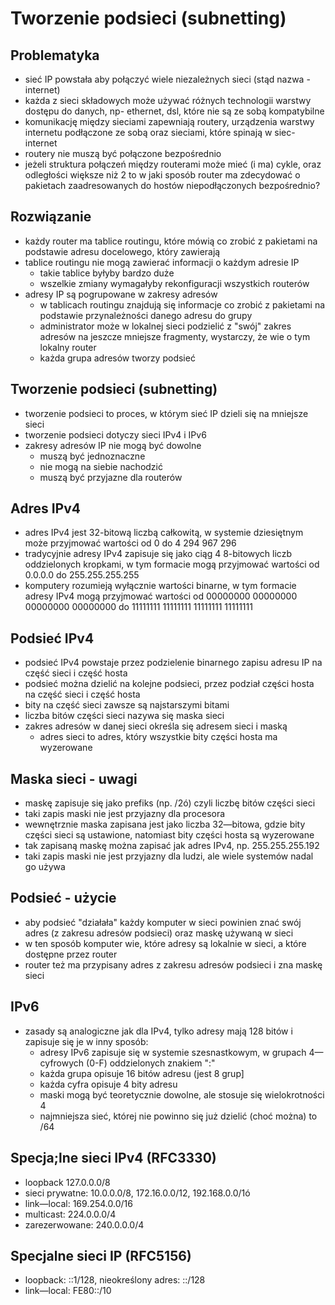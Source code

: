 
# Tworzenie podsieci (subnetting)

## Problematyka
- sieć IP powstała aby połączyć wiele niezależnych sieci (stąd nazwa - internet)
- każda z sieci składowych może używać różnych technologii warstwy dostępu do danych, np- ethernet, dsl, które nie są ze sobą kompatybilne
- komunikację między sieciami zapewniają routery, urządzenia warstwy internetu podłączone ze sobą oraz sieciami, które spinają w siec- internet
- routery nie muszą być połączone bezpośrednio
- jeżeli struktura połączeń między routerami może mieć (i ma) cykle, oraz odległości większe niż 2 to w jaki sposób router ma zdecydować o pakietach zaadresowanych do hostów niepodłączonych bezpośrednio?

## Rozwiązanie
- każdy router ma tablice routingu, które mówią co zrobić z pakietami na podstawie adresu docelowego, który zawierają
- tablice routingu nie mogą zawierać informacji o każdym adresie IP
    - takie tablice byłyby bardzo duże
    - wszelkie zmiany wymagałyby rekonfiguracji wszystkich routerów
- adresy IP są pogrupowane w zakresy adresów
    - w tablicach routingu znajdują się informacje co zrobić z pakietami na podstawie przynależności danego adresu do grupy
    - administrator może w lokalnej sieci podzielić z "swój" zakres adresów na jeszcze mniejsze fragmenty, wystarczy, że wie o tym lokalny router
    - każda grupa adresów tworzy podsieć
    
## Tworzenie podsieci (subnetting)
- tworzenie podsieci to proces, w którym sieć IP dzieli się na mniejsze sieci
- tworzenie podsieci dotyczy sieci IPv4 i IPv6
- zakresy adresów IP nie mogą być dowolne
    - muszą być jednoznaczne
    - nie mogą na siebie nachodzić
    - muszą być przyjazne dla routerów

## Adres IPv4
- adres IPv4 jest 32-bitową liczbą całkowitą, w systemie dziesiętnym może przyjmować wartości od 0 do 4 294 967 296
- tradycyjnie adresy IPv4 zapisuje się jako ciąg 4 8-bitowych liczb oddzielonych kropkami, w tym formacie mogą przyjmować wartości od 0.0.0.0 do 255.255.255.255
- komputery rozumieją wyłącznie wartości binarne, w tym formacie adresy IPv4 mogą przyjmować wartości od 00000000 00000000 00000000 00000000 do 11111111 11111111 11111111 11111111

## Podsieć IPv4
- podsieć IPv4 powstaje przez podzielenie binarnego zapisu adresu IP na część sieci i część hosta
- podsieć można dzielić na kolejne podsieci, przez podział części hosta na część sieci i część hosta
- bity na część sieci zawsze są najstarszymi bitami
- liczba bitów części sieci nazywa się maska sieci
- zakres adresów w danej sieci określa się adresem sieci i maską
    - adres sieci to adres, który wszystkie bity części hosta ma wyzerowane

## Maska sieci - uwagi
- maskę zapisuje się jako prefiks (np. /2ó) czyli liczbę bitów części sieci
- taki zapis maski nie jest przyjazny dla procesora
- wewnętrznie maska zapisana jest jako liczba 32—bitowa, gdzie bity części sieci są ustawione, natomiast bity części hosta są wyzerowane
- tak zapisaną maskę można zapisać jak adres IPv4, np. 255.255.255.192
- taki zapis maski nie jest przyjazny dla ludzi, ale wiele systemów nadal go używa

## Podsieć - użycie
- aby podsieć "działała" każdy komputer w sieci powinien znać swój adres (z zakresu adresów podsieci) oraz maskę używaną w sieci
- w ten sposób komputer wie, które adresy są lokalnie w sieci, a które dostępne przez router
- router też ma przypisany adres z zakresu adresów podsieci i zna maskę sieci 

## IPv6
- zasady są analogiczne jak dla IPv4, tylko adresy mają 128 bitów i zapisuje się je w inny sposób:
    - adresy IPv6 zapisuje się w systemie szesnastkowym, w grupach 4—cyfrowych (0-F) oddzielonych znakiem ":"
    - każda grupa opisuje 16 bitów adresu (jest 8 grup]
    - każda cyfra opisuje 4 bity adresu
    - maski mogą być teoretycznie dowolne, ale stosuje się wielokrotności 4
    - najmniejsza sieć, której nie powinno się już dzielić (choć można) to /64

## Specja;lne sieci IPv4 (RFC3330)
- loopback 127.0.0.0/8
- sieci prywatne: 10.0.0.0/8, 172.16.0.0/12, 192.168.0.0/1ó
- link—local: 169.254.0.0/16
- multicast: 224.0.0.0/4
- zarezerwowane: 240.0.0.0/4

## Specjalne sieci IP (RFC5156)
- loopback: ::1/128, nieokreślony adres: ::/128
- link—local: FE80::/10